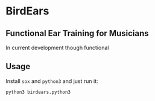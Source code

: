 # BirdEars 

## Functional Ear Training for Musicians

In current development though functional

## Usage 

Install `sox` and `python3` and just run it:

```
python3 birdears.python3
```
